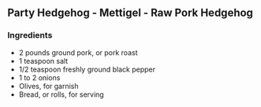 ## Party Hedgehog - Mettigel - Raw Pork Hedgehog

### Ingredients
 - 2 pounds ground pork, or pork roast
 - 1 teaspoon salt
 - 1/2 teaspoon freshly ground black pepper
 - 1 to 2 onions
 - Olives, for garnish
 - Bread, or rolls, for serving

